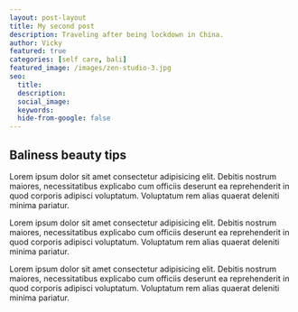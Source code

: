 ```yaml
---
layout: post-layout
title: My second post
description: Traveling after being lockdown in China.
author: Vicky
featured: true
categories: [self care, bali]
featured_image: /images/zen-studio-3.jpg
seo:
  title:
  description:
  social_image:
  keywords:
  hide-from-google: false
---
```


## Baliness beauty tips

Lorem ipsum dolor sit amet consectetur adipisicing elit. Debitis nostrum maiores, necessitatibus explicabo cum officiis deserunt ea reprehenderit in quod corporis adipisci voluptatum. Voluptatum rem alias quaerat deleniti minima pariatur.

Lorem ipsum dolor sit amet consectetur adipisicing elit. Debitis nostrum maiores, necessitatibus explicabo cum officiis deserunt ea reprehenderit in quod corporis adipisci voluptatum. Voluptatum rem alias quaerat deleniti minima pariatur.

Lorem ipsum dolor sit amet consectetur adipisicing elit. Debitis nostrum maiores, necessitatibus explicabo cum officiis deserunt ea reprehenderit in quod corporis adipisci voluptatum. Voluptatum rem alias quaerat deleniti minima pariatur.